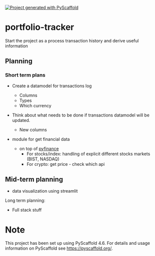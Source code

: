 [![Project generated with PyScaffold](https://img.shields.io/badge/-PyScaffold-005CA0?logo=pyscaffold)](https://pyscaffold.org/)

# portfolio-tracker

Start the project as a process transaction history and derive useful information

## Planning

### Short term plans

- Create a datamodel for transactions log
  - Columns
  - Types
  - Which currency
- Think about what needs to be done if transactions datamodel will be updated.
  - New columns

- module for get financial data
  - on top of [pyfinance](https://pypi.org/project/yfinance/)
    - For stocks/index: handling of explicit different stocks markets (BIST, NASDAQ)
    - For crypto: get price - check which api

## Mid-term planning

- data visualization using streamlit

Long term planning:

- Full stack stuff

#  Note

This project has been set up using PyScaffold 4.6. For details and usage
information on PyScaffold see <https://pyscaffold.org/>.
